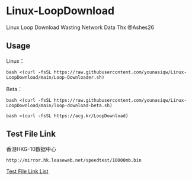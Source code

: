 # Linux-LoopDownload
Linux Loop Download Wasting Network Data Thx @Ashes26

## Usage
Linux：
```
bash <(curl -fsSL https://raw.githubusercontent.com/younasiqw/Linux-LoopDownload/main/Loop-Downloader.sh)
```
Beta：
```
bash <(curl -fsSL https://raw.githubusercontent.com/younasiqw/Linux-LoopDownload/main/loop-download-beta.sh)
```
```
bash <(curl -fsSL https://acg.kr/LoopDownload)
```

## Test File Link

香港HKG-10数据中心
```
http://mirror.hk.leaseweb.net/speedtest/10000mb.bin
```
[Test File Link List](https://github.com/younasiqw/Linux-LoopDownload/blob/main/Test%20File%20Link%20List.txt)
